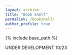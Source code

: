 ```yaml
---
layout: archive
title: "Book Shelf"
permalink: /bookshelf/
author_profile: true
---
```


{% include base_path %}

UNDER DEVELOPMENT 10/23

[//]: # ("Ideas" i like)

[//]: # (songs instrumental music)

[//]: # (life lessons single covid foreign reddit resources)

[//]: # (youtube lectures or talks)

[//]: # (science papers meetings)
[//]: # (blog on why seq decision is hard or what the problem entails)

[//]: # (tools course ucsd dsc190)

[//]: # (papers)

[//]: # (books novel or otherwise currently reading)

[//]: # (tv shows, movies)
[//]: # (photos)
[//]: # (sre book)